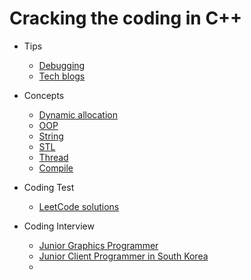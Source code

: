 # Cracking the coding in C++

- Tips
  - [Debugging](https://modoocode.com/31)
  - [Tech blogs](https://github.com/liboto00/cracking-the-coding-in-cpp/blob/master/tech-blogs.md)

- Concepts
  - [Dynamic allocation](https://modoocode.com/169)
  - [OOP](https://modoocode.com/172)
  - [String](https://modoocode.com/198)
  - [STL](https://modoocode.com/223)
  - [Thread](https://modoocode.com/269)
  - [Compile](https://modoocode.com/319)

- Coding Test
  - [LeetCode solutions](https://github.com/kamyu104/LeetCode-Solutions)
  
- Coding Interview
  - [Junior Graphics Programmer](https://erkaman.github.io/posts/junior_graphics_programmer_interview.html)
  - [Junior Client Programmer in South Korea](https://github.com/Romanticism-GameDeveloper/GameDeveloper-Client-Interview)
  - 
